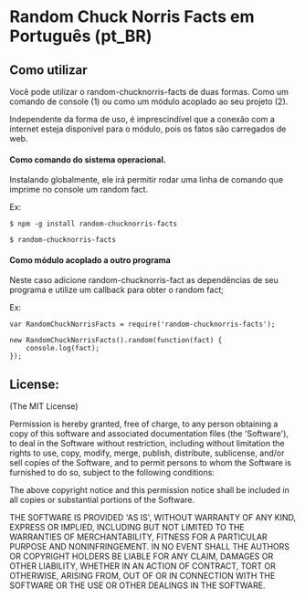 # Random Chuck Norris Facts em Português (pt_BR)

## Como utilizar
Você pode utilizar o random-chucknorris-facts de duas formas.
Como um comando de console (1) ou como um módulo acoplado ao seu projeto (2).

Independente da forma de uso, é imprescindível que a conexão com a internet esteja disponível para o módulo, pois os fatos são carregados de web.

#### Como comando do sistema operacional.
Instalando globalmente, ele irá permitir rodar uma linha de comando que imprime no console um random fact.

Ex:

`$ npm -g install random-chucknorris-facts`

`$ random-chucknorris-facts`

#### Como módulo acoplado a outro programa
Neste caso adicione random-chucknorris-fact as dependências de seu programa e utilize um callback para obter o random fact;

Ex:

```
var RandomChuckNorrisFacts = require('random-chucknorris-facts');

new RandomChuckNorrisFacts().random(function(fact) {
	console.log(fact);
});
```

## License:
(The MIT License)

Permission is hereby granted, free of charge, to any person obtaining a copy of this software and associated documentation files (the 'Software'), to deal in the Software without restriction, including without limitation the rights to use, copy, modify, merge, publish, distribute, sublicense, and/or sell copies of the Software, and to permit persons to whom the Software is furnished to do so, subject to the following conditions:

The above copyright notice and this permission notice shall be included in all copies or substantial portions of the Software.

THE SOFTWARE IS PROVIDED 'AS IS', WITHOUT WARRANTY OF ANY KIND, EXPRESS OR IMPLIED, INCLUDING BUT NOT LIMITED TO THE WARRANTIES OF MERCHANTABILITY, FITNESS FOR A PARTICULAR PURPOSE AND NONINFRINGEMENT. IN NO EVENT SHALL THE AUTHORS OR COPYRIGHT HOLDERS BE LIABLE FOR ANY CLAIM, DAMAGES OR OTHER LIABILITY, WHETHER IN AN ACTION OF CONTRACT, TORT OR OTHERWISE, ARISING FROM, OUT OF OR IN CONNECTION WITH THE SOFTWARE OR THE USE OR OTHER DEALINGS IN THE SOFTWARE.
